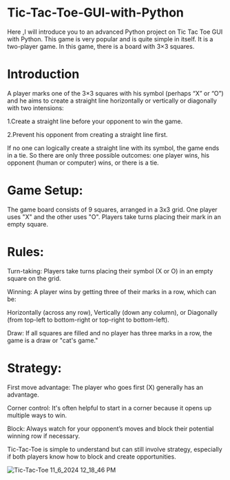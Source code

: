 # Tic-Tac-Toe-GUI-with-Python
Here ,I will introduce you to an advanced Python project on Tic Tac Toe GUI with Python. This game is very popular and is quite simple in itself. It is a two-player game. In this game, there is a board with 3×3 squares.
# Introduction
A player marks one of the 3×3 squares with his symbol (perhaps “X” or “O”) and he aims to create a straight line horizontally or vertically or diagonally with two intensions:

1.Create a straight line before your opponent to win the game.

2.Prevent his opponent from creating a straight line first.

If no one can logically create a straight line with its symbol, the game ends in a tie. So there are only three possible outcomes: one player wins, his opponent (human or computer) wins, or there is a tie.

# Game Setup:
The game board consists of 9 squares, arranged in a 3x3 grid.
One player uses "X" and the other uses "O". Players take turns placing their mark in an empty square.
# Rules:
Turn-taking: Players take turns placing their symbol (X or O) in an empty square on the grid.

Winning: A player wins by getting three of their marks in a row, which can be:

Horizontally (across any row),
Vertically (down any column), or
Diagonally (from top-left to bottom-right or top-right to bottom-left).

Draw: If all squares are filled and no player has three marks in a row, the game is a draw or "cat's game."
# Strategy:
First move advantage: The player who goes first (X) generally has an advantage.

Corner control: It's often helpful to start in a corner because it opens up multiple ways to win.

Block: Always watch for your opponent’s moves and block their potential winning row if necessary.

Tic-Tac-Toe is simple to understand but can still involve strategy, especially if both players know how to block and create opportunities.




![Tic-Tac-Toe 11_6_2024 12_18_46 PM](https://github.com/user-attachments/assets/c7964a9b-2061-40b5-b517-e26e71aac4b0)
